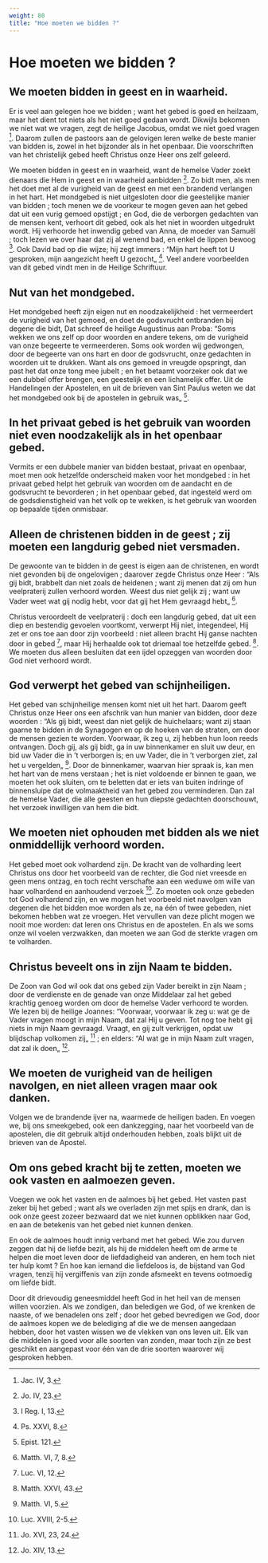 ```yaml
---
weight: 80
title: "Hoe moeten we bidden ?"
---
```


# Hoe moeten we bidden ?

## We moeten bidden in geest en in waarheid.

Er is veel aan gelegen hoe we bidden ; want het gebed is goed en heilzaam, maar het dient tot niets als het niet goed gedaan wordt. Dikwijls bekomen we niet wat we vragen, zegt de heilige Jacobus, omdat we niet goed vragen [^598.1]. Daarom zullen de pastoors aan de gelovigen leren welke de beste manier van bidden is, zowel in het bijzonder als in het openbaar.  Die voorschriften van het christelijk gebed heeft Christus onze Heer ons zelf geleerd.

We moeten bidden in geest en in waarheid, want de hemelse Vader zoekt dienaars die Hem in geest en in waarheid aanbidden [^598.2]. Zo bidt men, als men het doet met al de vurigheid van de geest en met een brandend verlangen in het hart. Het mondgebed is niet uitgesloten door die geestelijke manier van bidden ; toch menen we de voorkeur te mogen geven aan het gebed dat uit een vurig gemoed opstijgt ; en God, die de verborgen gedachten van de mensen kent, verhoort dit gebed, ook als het niet in woorden uitgedrukt wordt. Hij verhoorde het inwendig gebed van Anna, de moeder van Samuël ; toch lezen we over haar dat zij al wenend bad, en enkel de lippen bewoog [^598.3].  Ook David bad op die wijze; hij zegt immers : “Mijn hart heeft tot U gesproken, mijn aangezicht heeft U gezocht„ [^598.4]. Veel andere voorbeelden van dit gebed vindt men in de Heilige Schriftuur.

[^598.1]: Jac. IV, 3.

[^598.2]: Jo. IV, 23.

[^598.3]: I Reg. I, 13.

[^598.4]: Ps. XXVI, 8.

## Nut van het mondgebed.

Het mondgebed heeft zijn eigen nut en noodzakelijkheid : het vermeerdert de vurigheid van het gemoed, en doet de godsvrucht ontbranden bij degene die bidt, Dat schreef de heilige Augustinus aan Proba: “Soms wekken we ons zelf op door woorden en andere tekens, om de vurigheid van onze begeerte te vermeerderen. Soms ook worden wij gedwongen, door de begeerte van ons hart en door de godsvrucht, onze gedachten in woorden uit te drukken. Want als ons gemoed in vreugde opspringt, dan past het dat onze tong mee jubelt ; en het betaamt voorzeker ook dat we een dubbel offer brengen, een geestelijk en een lichamelijk offer. Uit de Handelingen der Apostelen, en uit de brieven van Sint Paulus weten we dat het mondgebed ook bij de apostelen in gebruik was„ [^599.1].

## In het privaat gebed is het gebruik van woorden niet even noodzakelijk als in het openbaar gebed.

Vermits er een dubbele manier van bidden bestaat, privaat en openbaar, moet men ook hetzelfde onderscheid maken voor het mondgebed : in het privaat gebed helpt het gebruik van woorden om de aandacht en de godsvrucht te bevorderen ; in het openbaar gebed, dat ingesteld werd om de godsdienstigheid van het volk op te wekken, is het gebruik van woorden op bepaalde tijden onmisbaar.

[^599.1]: Epist. 121.

## Alleen de christenen bidden in de geest ; zij moeten een langdurig gebed niet versmaden.

De gewoonte van te bidden in de geest is eigen aan de christenen, en wordt niet gevonden bij de ongelovigen ; daarover zegde Christus onze Heer : “Als gij bidt, brabbelt dan niet zoals de heidenen ; want zij menen dat zij om hun veelpraterij zullen verhoord worden. Weest dus niet gelijk zij ; want uw Vader weet wat gij nodig hebt, voor dat gij het Hem gevraagd hebt„ [^600.1].

Christus veroordeelt de veelpraterij : doch een langdurig gebed, dat uit een diep en bestendig gevoelen voortkomt, verwerpt Hij niet, integendeel, Hij zet er ons toe aan door zijn voorbeeld : niet alleen bracht Hij ganse nachten door in gebed [^600.2], maar Hij herhaalde ook tot driemaal toe hetzelfde gebed. [^600.3]. We moeten dus alleen besluiten dat een ijdel opzeggen van woorden door God niet verhoord wordt.

## God verwerpt het gebed van schijnheiligen.

Het gebed van schijnheilige mensen komt niet uit het hart. Daarom geeft Christus onze Heer ons een afschrik van hun manier van bidden, door deze woorden : “Als gij bidt, weest dan niet gelijk de huichelaars; want zij staan gaarne te bidden in de Synagogen en op de hoeken van de straten, om door de mensen gezien te worden. Voorwaar, ik zeg u, zij hebben hun loon reeds ontvangen. Doch gij, als gij bidt, ga in uw binnenkamer en sluit uw deur, en bid uw Vader die in ’t verborgen is; en uw Vader, die in ’t verborgen ziet, zal het u vergelden„ [^600.4]. Door de binnenkamer, waarvan hier spraak is, kan men het hart van de mens verstaan ; het is niet voldoende er binnen te gaan, we moeten het ook sluiten, om te beletten dat er iets van buiten indringe of binnensluipe dat de volmaaktheid van het gebed zou verminderen. Dan zal de hemelse Vader, die alle geesten en hun diepste gedachten doorschouwt, het verzoek inwilligen van hem die bidt.

[^600.1]: Matth. VI, 7, 8.

[^600.2]: Luc. VI, 12.

[^600.3]: Matth. XXVI, 43.

[^600.4]: Matth. VI, 5.

## We moeten niet ophouden met bidden als we niet onmiddellijk verhoord worden.

Het gebed moet ook volhardend zijn. De kracht van de volharding leert Christus ons door het voorbeeld van de rechter, die God niet vreesde en geen mens ontzag, en toch recht verschafte aan een weduwe om wille van haar volhardend en aanhoudend verzoek [^601.1]. Zo moeten ook onze gebeden tot God volhardend zijn, en we mogen het voorbeeld niet navolgen van degenen die het bidden moe worden als ze, na één of twee gebeden, niet bekomen hebben wat ze vroegen. Het vervullen van deze plicht mogen we nooit moe worden: dat leren ons Christus en de apostelen. En als we soms onze wil voelen verzwakken, dan moeten we aan God de sterkte vragen om te volharden.

## Christus beveelt ons in zijn Naam te bidden.

De Zoon van God wil ook dat ons gebed zijn Vader bereikt in zijn Naam ; door de verdienste en de genade van onze Middelaar zal het gebed krachtig genoeg worden om door de hemelse Vader verhoord te worden. We lezen bij de heilige Joannes: “Voorwaar, voorwaar ik zeg u: wat ge de Vader vragen moogt in mijn Naam, dat zal Hij u geven. Tot nog toe hebt gij niets in mijn Naam gevraagd. Vraagt, en gij zult verkrijgen, opdat uw blijdschap volkomen zij„ [^601.2] ; en elders: “Al wat ge in mijn Naam zult vragen, dat zal ik doen„ [^601.3].

[^601.1]: Luc. XVIII, 2-5.

[^601.2]: Jo. XVI, 23, 24.

[^601.3]: Jo. XIV, 13.

## We moeten de vurigheid van de heiligen navolgen, en niet alleen vragen maar ook danken.

Volgen we de brandende ijver na, waarmede de heiligen baden. En voegen we, bij ons smeekgebed, ook een dankzegging, naar het voorbeeld van de apostelen, die dit gebruik altijd onderhouden hebben, zoals blijkt uit de brieven van de Apostel.

## Om ons gebed kracht bij te zetten, moeten we ook vasten en aalmoezen geven.

Voegen we ook het vasten en de aalmoes bij het gebed. Het vasten past zeker bij het gebed ; want als we overladen zijn met spijs en drank, dan is ook onze geest zozeer bezwaard dat we niet kunnen opblikken naar God, en aan de betekenis van het gebed niet kunnen denken.

En ook de aalmoes houdt innig verband met het gebed. Wie zou durven zeggen dat hij de liefde bezit, als hij de middelen heeft om de arme te helpen die moet leven door de liefdadigheid van anderen, en hem toch niet ter hulp komt ? En hoe kan iemand die liefdeloos is, de bijstand van God vragen, tenzij hij vergiffenis van zijn zonde afsmeekt en tevens ootmoedig om liefde bidt.

Door dit drievoudig geneesmiddel heeft God in het heil van de mensen willen voorzien. Als we zondigen, dan beledigen we God, of we krenken de naaste, of we benadelen ons zelf ; door het gebed bevredigen we God, door de aalmoes kopen we de belediging af die we de mensen aangedaan hebben, door het vasten wissen we de vlekken van ons leven uit. Elk van die middelen is goed voor alle soorten van zonden, maar toch zijn ze best geschikt en aangepast voor één van de drie soorten waarover wij gesproken hebben.


